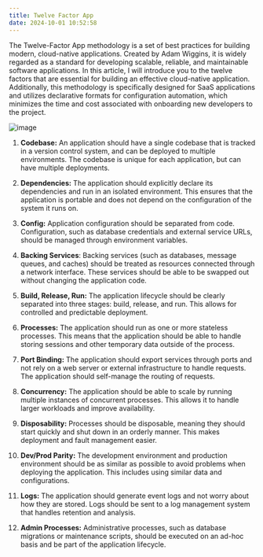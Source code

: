 ```yaml
---
title: Twelve Factor App
date: 2024-10-01 10:52:58
---
```

The Twelve-Factor App methodology is a set of best practices for building modern, cloud-native applications. Created by Adam Wiggins, it is widely regarded as a standard for developing scalable, reliable, and maintainable software applications. In this article, I will introduce you to the twelve factors that are essential for building an effective cloud-native application. Additionally, this methodology is specifically designed for SaaS applications and utilizes declarative formats for configuration automation, which minimizes the time and cost associated with onboarding new developers to the project.

![image](https://github.com/user-attachments/assets/b6368f23-64ec-4e26-96e5-ea1b8b4b17d6)

1. **Codebase:** An application should have a single codebase that is tracked in a version control system, and can be deployed to multiple environments. The codebase is unique for each application, but can have multiple deployments.

2. **Dependencies:** The application should explicitly declare its dependencies and run in an isolated environment. This ensures that the application is portable and does not depend on the configuration of the system it runs on.

3. **Config:** Application configuration should be separated from code. Configuration, such as database credentials and external service URLs, should be managed through environment variables.

4. **Backing Services**: Backing services (such as databases, message queues, and caches) should be treated as resources connected through a network interface. These services should be able to be swapped out without changing the application code.

5. **Build, Release, Run:** The application lifecycle should be clearly separated into three stages: build, release, and run. This allows for controlled and predictable deployment.

6. **Processes:** The application should run as one or more stateless processes. This means that the application should be able to handle storing sessions and other temporary data outside of the process.

7. **Port Binding:** The application should export services through ports and not rely on a web server or external infrastructure to handle requests. The application should self-manage the routing of requests.

8. **Concurrency:** The application should be able to scale by running multiple instances of concurrent processes. This allows it to handle larger workloads and improve availability.

9. **Disposability:** Processes should be disposable, meaning they should start quickly and shut down in an orderly manner. This makes deployment and fault management easier.

10. **Dev/Prod Parity:** The development environment and production environment should be as similar as possible to avoid problems when deploying the application. This includes using similar data and configurations.

11. **Logs:** The application should generate event logs and not worry about how they are stored. Logs should be sent to a log management system that handles retention and analysis.

12. **Admin Processes:** Administrative processes, such as database migrations or maintenance scripts, should be executed on an ad-hoc basis and be part of the application lifecycle.